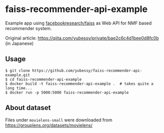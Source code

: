 # faiss-recommender-api-example

Example app using [facebookresearch/faiss](https://github.com/facebookresearch/faiss) as Web API for NMF based recommender system.

Original article: https://qiita.com/yubessy/private/bae2c6c4d1bee0d8fc0b (in Japanese)

## Usage

```
$ git clone https://github.com/yubessy/faiss-recommender-api-example.git
$ cd faiss-recommender-api-example
$ docker build -t faiss-recommender-api-example .  # takes quite a long time...
$ docker run -p 5000:5000 faiss-recommender-api-example
```

## About dataset

Files under `movielens-small` were downloaded from https://grouplens.org/datasets/movielens/
